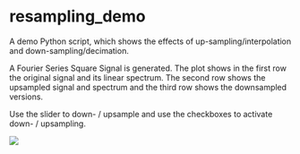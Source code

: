# resampling_demo
A demo Python script, which shows the effects of up-sampling/interpolation and down-sampling/decimation.

A Fourier Series Square Signal is generated.
The plot shows in the first row the original signal and its linear spectrum.
The second row shows the upsampled signal and spectrum and the third row shows the downsampled versions.

Use the slider to down- / upsample and use the checkboxes to activate down- / upsampling.

![]("images/screenshot.jpg")
